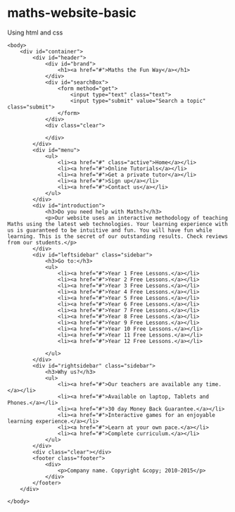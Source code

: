 # maths-website-basic
Using html and css



<!--index.html-->
<!DOCTYPE html>
<html>
    <head>
        <meta charset="utf-8">
        <title>Maths Website</title>
        <meta name="viewport" content="width=device-width, initial-scale=1.0, user-scalable=yes">
        <link rel="stylesheet" href="styling.css">
    </head>
    
    <body>
        <div id="container">
            <div id="header">
                <div id="brand">
                    <h1><a href="#">Maths the Fun Way</a></h1>
                </div>
                <div id="searchBox">
                    <form method="get">
                        <input type="text" class="text">
                        <input type="submit" value="Search a topic" class="submit">
                    </form>
                </div>
                <div class="clear">
                
                </div>
            </div>
            <div id="menu">
                <ul>
                    <li><a href="#" class="active">Home</a></li>
                    <li><a href="#">Online Tutorials</a></li>
                    <li><a href="#">Get a private tutor</a></li>
                    <li><a href="#">Sign up</a></li>
                    <li><a href="#">Contact us</a></li>
                </ul>
            </div>
            <div id="introduction">
                <h3>Do you need help with Maths?</h3>
                <p>Our website uses an interactive methodology of teaching Maths using the latest web technologies. Your learning experience with us is guaranteed to be intuitive and fun. You will have fun while learning. This is the secret of our outstanding results. Check reviews from our students.</p>
            </div>
            <div id="leftsidebar" class="sidebar">
                <h3>Go to:</h3>
                <ul>
                    <li><a href="#">Year 1 Free Lessons.</a></li>
                    <li><a href="#">Year 2 Free Lessons.</a></li>
                    <li><a href="#">Year 3 Free Lessons.</a></li>
                    <li><a href="#">Year 4 Free Lessons.</a></li>
                    <li><a href="#">Year 5 Free Lessons.</a></li>
                    <li><a href="#">Year 6 Free Lessons.</a></li>
                    <li><a href="#">Year 7 Free Lessons.</a></li>
                    <li><a href="#">Year 8 Free Lessons.</a></li>
                    <li><a href="#">Year 9 Free Lessons.</a></li>
                    <li><a href="#">Year 10 Free Lessons.</a></li>
                    <li><a href="#">Year 11 Free Lessons.</a></li>
                    <li><a href="#">Year 12 Free Lessons.</a></li>
                
                </ul>
            </div>
            <div id="rightsidebar" class="sidebar">
                <h3>Why us?</h3>
                <ul>
                    <li><a href="#">Our teachers are available any time.</a></li>
                    <li><a href="#">Available on laptop, Tablets and Phones.</a></li>
                    <li><a href="#">30 day Money Back Guarantee.</a></li>
                    <li><a href="#">Interactive games for an enjoyable learning experience.</a></li>
                    <li><a href="#">Learn at your own pace.</a></li>
                    <li><a href="#">Complete curriculum.</a></li>
                </ul>
            </div>
            <div class="clear"></div>
            <footer class="footer">
                <div>
                    <p>Company name. Copyright &copy; 2010-2015</p>
                </div>
            </footer>
        </div> 
    
    </body>

</html>
